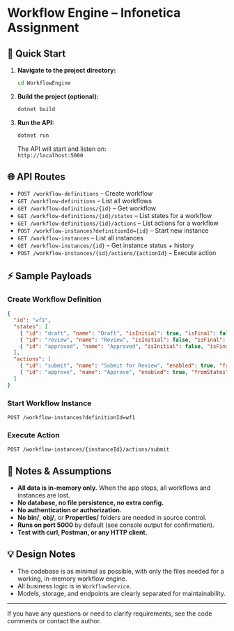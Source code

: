 # Workflow Engine – Infonetica Assignment

## 🔧 Quick Start

1. **Navigate to the project directory:**
   ```bash
   cd WorkflowEngine
   ```
2. **Build the project (optional):**
   ```bash
   dotnet build
   ```
3. **Run the API:**
   ```bash
   dotnet run
   ```
   The API will start and listen on:  
   `http://localhost:5000`

## 🌐 API Routes

* `POST /workflow-definitions` – Create workflow
* `GET /workflow-definitions` – List all workflows
* `GET /workflow-definitions/{id}` – Get workflow
* `GET /workflow-definitions/{id}/states` – List states for a workflow
* `GET /workflow-definitions/{id}/actions` – List actions for a workflow
* `POST /workflow-instances?definitionId={id}` – Start new instance
* `GET /workflow-instances` – List all instances
* `GET /workflow-instances/{id}` – Get instance status + history
* `POST /workflow-instances/{id}/actions/{actionId}` – Execute action

## ⚡ Sample Payloads

### Create Workflow Definition
```json
{
  "id": "wf1",
  "states": [
    { "id": "draft", "name": "Draft", "isInitial": true, "isFinal": false, "enabled": true },
    { "id": "review", "name": "Review", "isInitial": false, "isFinal": false, "enabled": true },
    { "id": "approved", "name": "Approved", "isInitial": false, "isFinal": true, "enabled": true }
  ],
  "actions": [
    { "id": "submit", "name": "Submit for Review", "enabled": true, "fromStates": ["draft"], "toState": "review" },
    { "id": "approve", "name": "Approve", "enabled": true, "fromStates": ["review"], "toState": "approved" }
  ]
}
```

### Start Workflow Instance
`POST /workflow-instances?definitionId=wf1`

### Execute Action
`POST /workflow-instances/{instanceId}/actions/submit`

## 📝 Notes & Assumptions

- **All data is in-memory only.** When the app stops, all workflows and instances are lost.
- **No database, no file persistence, no extra config.**
- **No authentication or authorization.**
- **No bin/**, **obj/**, or **Properties/** folders are needed in source control.
- **Runs on port 5000** by default (see console output for confirmation).
- **Test with curl, Postman, or any HTTP client.**

## 💡 Design Notes
- The codebase is as minimal as possible, with only the files needed for a working, in-memory workflow engine.
- All business logic is in `WorkflowService`.
- Models, storage, and endpoints are clearly separated for maintainability.

---

If you have any questions or need to clarify requirements, see the code comments or contact the author. 